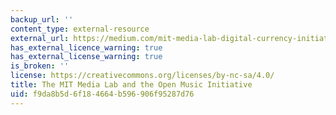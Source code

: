 ```yaml
---
backup_url: ''
content_type: external-resource
external_url: https://medium.com/mit-media-lab-digital-currency-initiative/the-mit-media-lab-and-the-open-music-initiative-24ccacd126f4#.p624gqm3n
has_external_licence_warning: true
has_external_license_warning: true
is_broken: ''
license: https://creativecommons.org/licenses/by-nc-sa/4.0/
title: The MIT Media Lab and the Open Music Initiative
uid: f9da8b5d-6f18-4664-b596-906f95287d76
---
```


